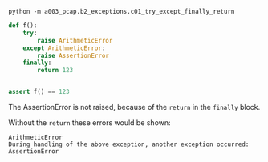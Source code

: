 `python -m a003_pcap.b2_exceptions.c01_try_except_finally_return`


```python
def f():
    try:
        raise ArithmeticError
    except ArithmeticError:
        raise AssertionError
    finally:
        return 123


assert f() == 123
```


The AssertionError is not raised, because of the `return` in the `finally` block.


Without the `return` these errors would be shown:

``` 
ArithmeticError
During handling of the above exception, another exception occurred:
AssertionError
```
